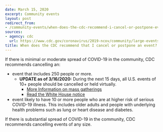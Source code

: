 ```yaml
---
date: March 15, 2020
excerpt: Community events
layout: post
redirect_from:
- /community-events/when-does-the-cdc-recommend-i-cancel-or-postpone-events/
sources:
- agency: cdc
  url: https://www.cdc.gov/coronavirus/2019-ncov/community/large-events/event-planners-and-attendees-faq.html
title: When does the CDC recommend that I cancel or postpone an event?
---
```


If there is minimal or moderate spread of COVID-19 in the community, CDC recommends cancelling an:

* event that includes 250 people or more.
	* **UPDATE as of 3/16/2020:** During the next 15 days, all U.S. events of 10+ people should be cancelled or held virtually.
		* <a href="https://www.cdc.gov/coronavirus/2019-ncov/community/large-events/mass-gatherings-ready-for-covid-19.html"> More Information on mass gatherings</a>
		* <a href="https://www.whitehouse.gov/wp-content/uploads/2020/03/03.16.20_coronavirus-guidance_8.5x11_315PM.pdf"> Read the White House notice</a>
* event likely to have 10 or more people who are at higher risk of serious COVID-19 illness. This includes older adults and people with underlying health problems such as lung or heart disease and diabetes.

If there is substantial spread of COVID-19 in the community, CDC recommends cancelling events of any size.